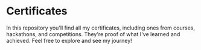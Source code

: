 # Certificates
In this repository you'll find all my certificates, including ones from courses, hackathons, and competitions. They're proof of what I've learned and achieved. Feel free to explore and see my journey!

